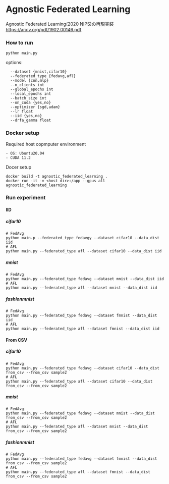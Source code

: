 # Agnostic Federated Learning

Agnostic Federated Learning(2020 NIPS)の再現実装
https://arxiv.org/pdf/1902.00146.pdf


### How to run
```
python main.py 
```
options:
```
  --dataset {mnist,cifar10}          
  --federated_type {fedavg,afl}     
  --model {cnn,mlp}         
  --n_clients int            
  --global_epochs int    
  --local_epochs int
  --batch_size int
  --on_cuda {yes,no}
  --optimizer {sgd,adam}
  --lr float
  --iid {yes,no}
  --drfa_gamma float
```


### Docker setup

Required host copmputer environment
```
- OS: Ubuntu20.04
- CUDA 11.2
```

Docer setup
```
docker build -t agnostic_federated_learning .
docker run -it -v <host dir>:/app --gpus all agnostic_federated_learning
```


### Run experiment

#### IID

##### cifar10
```
# FedAvg
python main.p --federated_type fedavgy --dataset cifar10 --data_dist iid
# AFL
python main.py --federated_type afl --dataset cifar10 --data_dist iid
```
##### mnist
```
# FedAvg
python main.py --federated_type fedavg --dataset mnist --data_dist iid
# AFL
python main.py --federated_type afl --dataset mnist --data_dist iid
```

##### fashionmnist
```
# FedAvg
python main.py --federated_type fedavg --dataset fmnist --data_dist iid
# AFL
python main.py --federated_type afl --dataset fmnist --data_dist iid
```

#### From CSV
##### cifar10
```
# FedAvg
python main.py --federated_type fedavg --dataset cifar10 --data_dist from_csv --from_csv sample2
# AFL
python main.py --federated_type afl --dataset cifar10 --data_dist from_csv --from_csv sample2
```
##### mnist
```
# FedAvg
python main.py --federated_type fedavg --dataset mnist --data_dist from_csv --from_csv sample2
# AFL
python main.py --federated_type afl --dataset mnist --data_dist from_csv --from_csv sample2
```
##### fashionmnist
```
# FedAvg
python main.py --federated_type fedavg --dataset fmnist --data_dist from_csv --from_csv sample2
# AFL
python main.py --federated_type afl --dataset fmnist --data_dist from_csv --from_csv sample2
```
